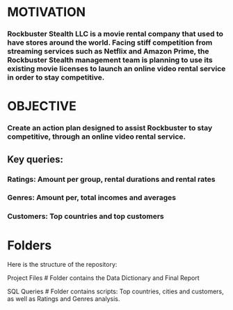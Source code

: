 # MOTIVATION
### Rockbuster Stealth LLC is a movie rental company that used to have stores around the world. Facing stiff competition from streaming services such as Netflix and Amazon Prime, the Rockbuster Stealth management team is planning to use its existing movie licenses to launch an online video rental service in order to stay competitive.
# OBJECTIVE
### Create an action plan designed to assist Rockbuster to stay competitive, through an online video rental service.

## Key queries:
### Ratings: Amount per group, rental durations and rental rates
### Genres: Amount per, total incomes and averages
### Customers: Top countries and top customers

# Folders
Here is the structure of the repository:

Project Files  # Folder contains the Data Dictionary and Final Report

SQL Queries    # Folder contains scripts: Top countries, cities and customers, as well as Ratings and Genres analysis.
